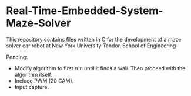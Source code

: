 # Real-Time-Embedded-System-Maze-Solver
This repository contains files written in C for the development of a maze solver car robot at New York University Tandon School of Engineering

Pending:
- Modify algorithm to first run until it finds a wall. Then proceed with the algorithm itself.
- Include PWM (20 CAM).
- Input capture.
